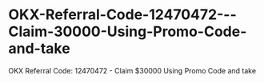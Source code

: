 # OKX-Referral-Code-12470472---Claim-30000-Using-Promo-Code-and-take
OKX Referral Code: 12470472 - Claim $30000 Using Promo Code and take
